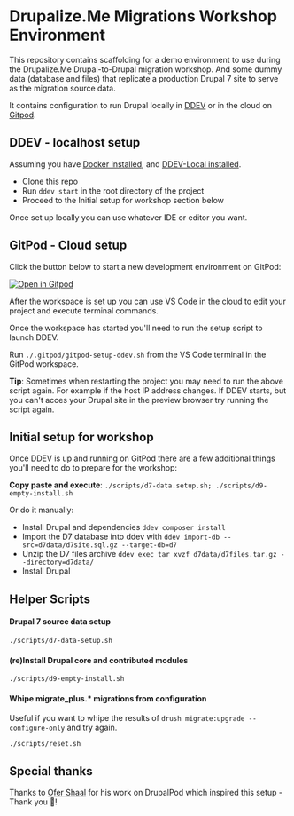 # Drupalize.Me Migrations Workshop Environment

This repository contains scaffolding for a demo environment to use during the Drupalize.Me Drupal-to-Drupal migration workshop. And some dummy data (database and files) that replicate a production Drupal 7 site to serve as the migration source data.

It contains configuration to run Drupal locally in [DDEV](https://github.com/drud/ddev) or in the cloud on [Gitpod](https://www.gitpod.io/).

## DDEV - localhost setup

Assuming you have [Docker installed](https://ddev.readthedocs.io/en/stable/users/docker_installation/), and [DDEV-Local installed](https://ddev.readthedocs.io/en/stable/#installation).

- Clone this repo
- Run `ddev start` in the root directory of the project
- Proceed to the Initial setup for workshop section below

Once set up locally you can use whatever IDE or editor you want.

## GitPod - Cloud setup

Click the button below to start a new development environment on GitPod:

[![Open in Gitpod](https://gitpod.io/button/open-in-gitpod.svg)](https://gitpod.io/#https://github.com/DrupalizeMe/migration-workshop-demo-site)

After the workspace is set up you can use VS Code in the cloud to edit your project and execute terminal commands.

Once the workspace has started you'll need to run the setup script to launch DDEV.

Run `./.gitpod/gitpod-setup-ddev.sh` from the VS Code terminal in the GitPod workspace.

**Tip**: Sometimes when restarting the project you may need to run the above script again. For example if the host IP address changes. If DDEV starts, but you can't acces your Drupal site in the preview browser try running the script again.

## Initial setup for workshop

Once DDEV is up and running on GitPod there are a few additional things you'll need to do to prepare for the workshop:

**Copy paste and execute**: `./scripts/d7-data.setup.sh; ./scripts/d9-empty-install.sh`

Or do it manually:

- Install Drupal and dependencies `ddev composer install`
- Import the D7 database into ddev with `ddev import-db --src=d7data/d7site.sql.gz --target-db=d7`
- Unzip the D7 files archive `ddev exec tar xvzf d7data/d7files.tar.gz --directory=d7data/`
- Install Drupal

## Helper Scripts

#### Drupal 7 source data setup

```shell
./scripts/d7-data-setup.sh
```

#### (re)Install Drupal core and contributed modules

```shell
./scripts/d9-empty-install.sh
```

#### Whipe migrate_plus.* migrations from configuration

Useful if you want to whipe the results of `drush migrate:upgrade --configure-only` and try again.

```shell
./scripts/reset.sh
```

## Special thanks

Thanks to [Ofer Shaal](https://github.com/shaal) for his work on DrupalPod which inspired this setup - Thank you 🙏!

